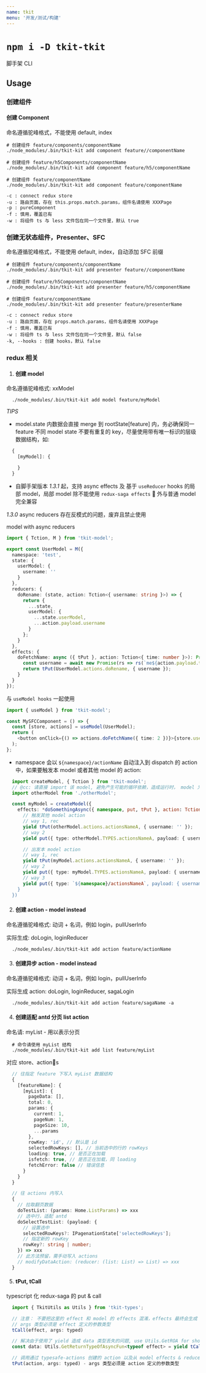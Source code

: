 ```yaml
---
name: tkit
menu: '开发/测试/构建'
---
```


# `npm i -D tkit-tkit`

脚手架 CLI

## Usage

### 创建组件

#### 创建 Component

命名遵循驼峰格式，不能使用 default, index

```shell
# 创建组件 feature/components/componentName
./node_modules/.bin/tkit-kit add component feature//componentName

# 创建组件 feature/h5Components/componentName
./node_modules/.bin/tkit-kit add component feature/h5/componentName

# 创建组件 feature/componentName
./node_modules/.bin/tkit-kit add component feature/componentName

-c : connect redux store
-u : 路由页面，存在 this.props.match.params，组件名请使用 XXXPage
-p : pureComponent
-f : 慎用，覆盖已有
-w : 将组件 ts 与 less 文件包在同一个文件里，默认 true
```

### 创建无状态组件，Presenter、SFC

命名遵循驼峰格式，不能使用 default, index，自动添加 SFC 前缀

```shell
# 创建组件 feature/components/componentName
./node_modules/.bin/tkit-kit add presenter feature//componentName

# 创建组件 feature/h5Components/componentName
./node_modules/.bin/tkit-kit add presenter feature/h5/componentName

# 创建组件 feature/componentName
./node_modules/.bin/tkit-kit add presenter feature/presenterName

-c : connect redux store
-u : 路由页面，存在 props.match.params，组件名请使用 XXXPage
-f : 慎用，覆盖已有
-w : 将组件 ts 与 less 文件包在同一个文件里，默认 false
-k, --hooks : 创建 hooks，默认 false
```

### redux 相关

1. #### 创建 model

命名遵循驼峰格式: xxModel

```
  ./node_modules/.bin/tkit-kit add model feature/myModel
```

_TIPS_

- model.state 内数据会直接 merge 到 rootState[feature] 内，务必确保同一 feature 不同 model state 不要有重复的 key，尽量使用带有唯一标识的层级数据结构，如:

```js
  {
    [myModel]: {

    }
  }
```

- 自脚手架版本 _1.3.1_ 起，支持 async effects 及 基于 `useReducer` hooks 的局部 model，局部 model 除不能使用 `redux-saga effects`  外与普通 model 完全兼容

_1.3.0_ async reducers 存在反模式的问题，废弃且禁止使用

model with async reducers

```ts
import { Tction, M } from 'tkit-model';

export const UserModel = M({
  namespace: 'test',
  state: {
    userModel: {
      username: ''
    }
  },
  reducers: {
    doRename: (state, action: Tction<{ username: string }>) => {
      return {
        ...state,
        userModel: {
          ...state.userModel,
          ...action.payload.username
        }
      };
    }
  },
  effects: {
    doFetchName: async ({ tPut }, action: Tction<{ time: number }>): Promise<{}> => {
      const username = await new Promise(rs => rs(`me${action.payload.time}`));
      return tPut(UserModel.actions.doRename, { username });
    }
  }
});
```

与 `useModel hooks` 一起使用

```ts
import { useModel } from 'tkit-model';

const MySFCComponent = () => {
  const [store, actions] = useModel(UserModel);
  return (
    <button onClick={() => actions.doFetchName({ time: 2 })}>{store.userModel.username}</button>
  );
};
```

- namespace 会以 `${namespace}/actionName` 自动注入到 dispatch 的 action 中，如果要触发本 model 或者其他 model 的 action:

```ts
  import createModel, { Tction } from 'tkit-model';
  // @cc: 请直接 import 该 model, 避免产生可能的循环依赖，造成运行时， model 为 undefined
  import otherModel from './otherModel';

  const myModel = createModel({
    effects: *doSomethingAsync({ namespace, put, tPut }, action: Tction<{ username: string }>) {
      // 触发其他 model action
      // way 1, rec
      yield tPut(otherModel.actions.actionsNameA, { username: '' });
      // way 2
      yield put({ type: otherModel.TYPES.actionsNameA, payload: { username: '' } });

      // 出发本 model action
      // way 1, rec
      yield tPut(myModel.actions.actionsNameA, { username: '' });
      // way 2
      yield put({ type: myModel.TYPES.actionsNameA, payload: { username: '' } });
      // way 3
      yield put({ type: `${namespace}/actionsNameA`, payload: { username: '' } });
    }
  })
```

2. #### 创建 action - model instead

命名遵循驼峰格式: 动词 + 名词，例如 login，pullUserInfo

实际生成: doLogin, loginReducer

```shell
  ./node_modules/.bin/tkit-kit add action feature/actionName
```

3. #### 创建异步 action - model instead

命名遵循驼峰格式: 动词 + 名词，例如 login，pullUserInfo

实际生成 action: doLogin, loginReducer, sagaLogin

```shell
  ./node_modules/.bin/tkit-kit add action feature/sagaName -a
```

4. #### 创建适配 antd 分页 list action

命名请: myList - 用以表示分页

```shell
  # 命令请使用 myList 结构
  ./node_modules/.bin/tkit-kit add list feature/myList
```

对应 store、actions

```ts
  // 往指定 feature 下写入 myList 数据结构
  {
    [featureName]: {
      [myList]: {
        pageData: [],
        total: 0,
        params: {
          current: 1,
          pageNum: 1,
          pageSize: 10,
          ...params
        },
        rowKey: 'id', // 默认是 id
        selectedRowKeys: [], // 当前选中的行的 rowKeys
        loading: true, // 是否正在加载
        isfetch: true, // 是否正在加载，同 loading
        fetchError: false // 错误信息
      }
    }
  }

  // 往 actions 内写入
  {
    // 拉取翻页数据
    doTestList: (params: Home.ListParams) => xxx
    // 选中行，适配 antd
    doSelectTestList: (payload: {
      // 设置选中
      selectedRowKeys?: IPagenationState['selectedRowKeys'];
      // 指定新的 rowKey
      rowKey?: string | number;
    }) => xxx
    // 此方法预留，需手动写入 actions
    // modifyDataAction: (reducer: (list: List) => List) => xxx
  }
```

5. #### tPut, tCall

typescript 化 redux-saga 的 put & call

```ts
  import { TkitUtils as Utils } from 'tkit-types';

  // 注意： 不要把这里的 effect 和 model 的 effects 混淆，effects 最终会生成 action 并可以供 tPut 调用
  // args 类型必须是 effect 定义的参数类型
  tCall(effect, args: typed)

  // 解决由于使用了 yield 造成 data 类型丢失的问题, use Utils.GetROA for short
  const data: Utils.GetReturnTypeOfAsyncFun<typeof effect> = yield tCall(effect, args);

  // 调用通过 typesafe-actions 创建的 action 以及从 model effects & reducers 自动生成的 action，向下不兼容 redux-actions 创建的 action
  tPut(action, args: typed) - args 类型必须是 action 定义的参数类型
```
